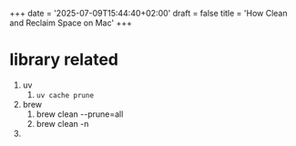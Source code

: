 +++
date = '2025-07-09T15:44:40+02:00'
draft = false
title = 'How Clean and Reclaim Space on Mac'
+++


# library related
1. uv
   1. `uv cache prune` 
2. brew
   1. brew clean --prune=all
   2. brew clean -n
3. 